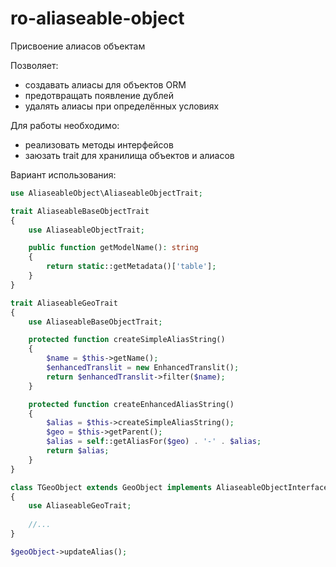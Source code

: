 # ro-aliaseable-object

Присвоение алиасов объектам

Позволяет:
- создавать алиасы для объектов ORM
- предотвращать появление дублей
- удалять алиасы при определённых условиях

Для работы необходимо:
- реализовать методы интерфейсов
- заюзать trait для хранилища объектов и алиасов

Вариант использования:

```php
use AliaseableObject\AliaseableObjectTrait;

trait AliaseableBaseObjectTrait
{
    use AliaseableObjectTrait;

    public function getModelName(): string
    {
        return static::getMetadata()['table'];
    }
}
```

```php
trait AliaseableGeoTrait
{
    use AliaseableBaseObjectTrait;

    protected function createSimpleAliasString()
    {
        $name = $this->getName();
        $enhancedTranslit = new EnhancedTranslit();
        return $enhancedTranslit->filter($name);
    }

    protected function createEnhancedAliasString()
    {
        $alias = $this->createSimpleAliasString();
        $geo = $this->getParent();
        $alias = self::getAliasFor($geo) . '-' . $alias;
        return $alias;
    }
}
```

```php
class TGeoObject extends GeoObject implements AliaseableObjectInterface
{
    use AliaseableGeoTrait;
    
    //...
}    
```

```php
$geoObject->updateAlias();
```
